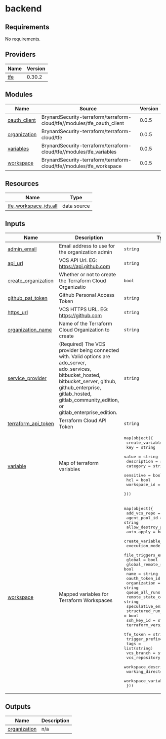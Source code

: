 # backend

<!-- BEGINNING OF PRE-COMMIT-TERRAFORM DOCS HOOK -->
## Requirements

No requirements.

## Providers

| Name | Version |
|------|---------|
| <a name="provider_tfe"></a> [tfe](#provider\_tfe) | 0.30.2 |

## Modules

| Name | Source | Version |
|------|--------|---------|
| <a name="module_oauth_client"></a> [oauth\_client](#module\_oauth\_client) | BrynardSecurity-terraform/terraform-cloud/tfe//modules/tfe_oauth_client | 0.0.5 |
| <a name="module_organization"></a> [organization](#module\_organization) | BrynardSecurity-terraform/terraform-cloud/tfe | 0.0.5 |
| <a name="module_variables"></a> [variables](#module\_variables) | BrynardSecurity-terraform/terraform-cloud/tfe//modules/tfe_variables | 0.0.5 |
| <a name="module_workspace"></a> [workspace](#module\_workspace) | BrynardSecurity-terraform/terraform-cloud/tfe//modules/tfe_workspace | 0.0.5 |

## Resources

| Name | Type |
|------|------|
| [tfe_workspace_ids.all](https://registry.terraform.io/providers/hashicorp/tfe/latest/docs/data-sources/workspace_ids) | data source |

## Inputs

| Name | Description | Type | Default | Required |
|------|-------------|------|---------|:--------:|
| <a name="input_admin_email"></a> [admin\_email](#input\_admin\_email) | Email address to use for the organization admin | `string` | n/a | yes |
| <a name="input_api_url"></a> [api\_url](#input\_api\_url) | VCS API Url. EG: https://api.github.com | `string` | `"https://api.github.com"` | no |
| <a name="input_create_organization"></a> [create\_organization](#input\_create\_organization) | Whether or not to create the Terraform Cloud Organizatio | `bool` | n/a | yes |
| <a name="input_github_pat_token"></a> [github\_pat\_token](#input\_github\_pat\_token) | Github Personal Access Token | `string` | n/a | yes |
| <a name="input_https_url"></a> [https\_url](#input\_https\_url) | VCS HTTPS URL. EG: https://github.com | `string` | `"https://github.com"` | no |
| <a name="input_organization_name"></a> [organization\_name](#input\_organization\_name) | Name of the Terraform Cloud Organization to create | `string` | n/a | yes |
| <a name="input_service_provider"></a> [service\_provider](#input\_service\_provider) | (Required) The VCS provider being connected with. Valid options are ado\_server, ado\_services, bitbucket\_hosted, bitbucket\_server, github, github\_enterprise, gitlab\_hosted, gitlab\_community\_edition, or gitlab\_enterprise\_edition. | `string` | `"github"` | no |
| <a name="input_terraform_api_token"></a> [terraform\_api\_token](#input\_terraform\_api\_token) | Terraform Cloud API Token | `string` | n/a | yes |
| <a name="input_variable"></a> [variable](#input\_variable) | Map of terraform variables | <pre>map(object({<br>    create_variable = bool<br>    key             = string<br>    value           = string<br>    description     = string<br>    category        = string<br>    sensitive       = bool<br>    hcl             = bool<br>    workspace_id    = string<br>  }))</pre> | n/a | yes |
| <a name="input_workspace"></a> [workspace](#input\_workspace) | Mapped variables for Terraform Workspaces | <pre>map(object({<br>    add_vcs_repo                  = bool<br>    agent_pool_id                 = string<br>    allow_destroy_plan            = bool<br>    auto_apply                    = bool<br>    create_variable_set           = bool<br>    execution_mode                = string<br>    file_triggers_enabled         = bool<br>    global                        = bool<br>    global_remote_state           = bool<br>    name                          = string<br>    oauth_token_id                = string<br>    organization                  = string<br>    queue_all_runs                = bool<br>    remote_state_consumer_ids     = string<br>    speculative_enabled           = bool<br>    structured_run_output_enabled = bool<br>    ssh_key_id                    = string<br>    terraform_version             = string<br>    tfe_token                     = string<br>    trigger_prefixes              = list(string)<br>    tags                          = list(string)<br>    vcs_branch                    = string<br>    vcs_repository                = string<br>    workspace_description         = string<br>    working_directory             = string<br>    workspace_variable            = bool<br>  }))</pre> | n/a | yes |

## Outputs

| Name | Description |
|------|-------------|
| <a name="output_organization"></a> [organization](#output\_organization) | n/a |
<!-- END OF PRE-COMMIT-TERRAFORM DOCS HOOK -->

